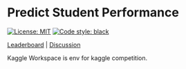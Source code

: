 # Predict Student Performance

[![License: MIT](https://img.shields.io/badge/License-MIT-yellow.svg)](https://opensource.org/licenses/MIT)
[![Code style: black](https://img.shields.io/badge/code%20style-black-000000.svg)](https://github.com/psf/black)

[Leaderboard](https://www.kaggle.com/competitions/predict-student-performance-from-game-play/leaderboard) | [Discussion](https://www.kaggle.com/competitions/predict-student-performance-from-game-play/discussion?sort=published)

Kaggle Workspace is env for kaggle competition.

